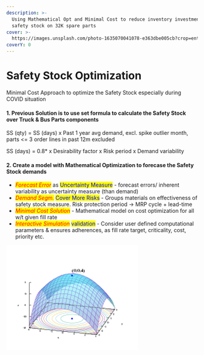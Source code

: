 ```yaml
---
description: >-
  Using Mathematical Opt and Minimal Cost to reduce inventory investment in
  safety stock on 32K spare parts
cover: >-
  https://images.unsplash.com/photo-1635070041078-e363dbe005cb?crop=entropy&cs=srgb&fm=jpg&ixid=MnwxOTcwMjR8MHwxfHNlYXJjaHwzfHxtYXRofGVufDB8fHx8MTY0OTgxNjY4NA&ixlib=rb-1.2.1&q=85
coverY: 0
---
```


# Safety Stock Optimization

Minimal Cost Approach to optimize the Safety Stock especially during COVID situation

#### 1. Previous Solution is to use set formula to calculate the Safety Stock over Truck & Bus Parts components

SS (qty) = SS (days) x Past 1 year avg demand, excl. spike outlier month, parts <= 3 order lines in past 12m excluded

SS (days) = 0.8\* x Desirability factor x Risk period x Demand variability

#### 2. Create a model with Mathematical Optimization to forecase the Safety Stock demands

* _<mark style="color:red;">Forecast Error</mark>_ as <mark style="color:blue;">Uncertainty Measure</mark> - forecast errors/ inherent variability as uncertainty measure (than demand)
* _<mark style="color:red;">Demand Segm.</mark>_ <mark style="color:blue;">Cover More Risks</mark> - Groups materials on effectiveness of safety stock measure. Risk protection period -> MRP cycle + lead-time
* _<mark style="color:red;">Minimal Cost Solution</mark>_ - Mathematical model on cost optimization for all w/t given fill rate
* _<mark style="color:red;">Interactive Simulation</mark>_ <mark style="color:blue;">validation</mark> - Consider user defined computational parameters & ensures adherences, as fill rate target, criticality, cost, priority etc.

![](../.gitbook/assets/Picture1.png)
